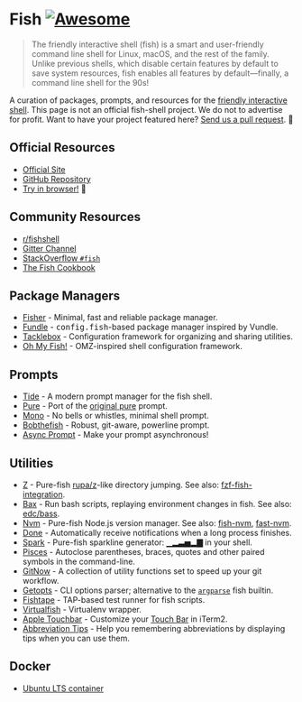 # Fish [![Awesome](https://cdn.rawgit.com/sindresorhus/awesome/d7305f38d29fed78fa85652e3a63e154dd8e8829/media/badge.svg)](https://github.com/sindresorhus/awesome)


> The friendly interactive shell (fish) is a smart and user-friendly command line shell for Linux, macOS, and the rest of the family. Unlike previous shells, which disable certain features by default to save system resources, fish enables all features by default—finally, a command line shell for the 90s!

A curation of packages, prompts, and resources for the [friendly interactive shell](https://fishshell.com). This page is not an official fish-shell project. We do not to advertise for profit. Want to have your project featured here? [Send us a pull request](https://github.com/jorgebucaran/awesome-fish/fork). 🐚

## Official Resources

- [Official Site](https://fishshell.com)
- [GitHub Repository](https://github.com/fish-shell/fish-shell)
- [Try in browser!](https://rootnroll.com/d/fish-shell/) 🍤

## Community Resources

- [r/fishshell](https://www.reddit.com/r/fishshell)
- [Gitter Channel](https://gitter.im/fish-shell/fish-shell)
- [StackOverflow `#fish`](https://stackoverflow.com/questions/tagged/fish)
- [The Fish Cookbook](https://github.com/jorgebucaran/fish-cookbook)


## Package Managers

- [Fisher](https://github.com/jorgebucaran/fisher) - Minimal, fast and reliable package manager.
- [Fundle](https://github.com/danhper/fundle) - <samp>config.fish</samp>-based package manager inspired by Vundle.
- [Tacklebox](https://github.com/justinmayer/tacklebox) - Configuration framework for organizing and sharing utilities.
- [Oh My Fish!](https://github.com/oh-my-fish/oh-my-fish) - OMZ-inspired shell configuration framework.

## Prompts

- [Tide](https://github.com/IlanCosman/tide) - A modern prompt manager for the fish shell.
- [Pure](https://github.com/rafaelrinaldi/pure) - Port of the [original pure](https://github.com/sindresorhus/pure) prompt.
- [Mono](https://github.com/fishpkg/mono) - No bells or whistles, minimal shell prompt.
- [Bobthefish](https://github.com/oh-my-fish/theme-bobthefish) - Robust, git-aware, powerline prompt.
- [Async Prompt](https://github.com/acomagu/fish-async-prompt) - Make your prompt asynchronous!

## Utilities

- [Z](https://github.com/jethrokuan/z) - Pure-fish [rupa/z](https://github.com/rupa/z)-like directory jumping. See also: [fzf-fish-integration](https://github.com/patrickf3139/fzf-fish-integration).
- [Bax](https://github.com/jorgebucaran/fish-bax) - Run bash scripts, replaying environment changes in fish. See also: [edc/bass](https://github.com/edc/bass).
- [Nvm](https://github.com/jorgebucaran/fish-nvm) - Pure-fish Node.js version manager. See also: [fish-nvm](https://github.com/FabioAntunes/fish-nvm), [fast-nvm](https://github.com/brigand/fast-nvm-fish).
- [Done](https://github.com/franciscolourenco/done) - Automatically receive notifications when a long process finishes.
- [Spark](https://github.com/jorgebucaran/fish-spark) - Pure-fish sparkline generator: ▁▂▃▅▂▇ in your shell.
- [Pisces](https://github.com/laughedelic/pisces) - Autoclose parentheses, braces, quotes and other paired symbols in the command-line.
- [GitNow](https://github.com/joseluisq/gitnow) - A collection of utility functions set to speed up your git workflow.
- [Getopts](https://github.com/jorgebucaran/fish-getopts) - CLI options parser; alternative to the [`argparse`](https://fishshell.com/docs/current/commands.html#argparse) fish builtin.
- [Fishtape](https://github.com/jorgebucaran/fishtape) - TAP-based test runner for fish scripts.
- [Virtualfish](https://github.com/adambrenecki/virtualfish) - Virtualenv wrapper.
- [Apple Touchbar](https://github.com/rodrigobdz/fish-apple-touchbar) - Customize your [Touch Bar](https://developer.apple.com/design/human-interface-guidelines/macos/touch-bar/touch-bar-overview) in iTerm2.
- [Abbreviation Tips](https://github.com/Gazorby/fish-abbreviation-tips) - Help you remembering abbreviations by displaying tips when you can use them.

## Docker

- [Ubuntu LTS container](https://hub.docker.com/r/dideler/fish-shell)


